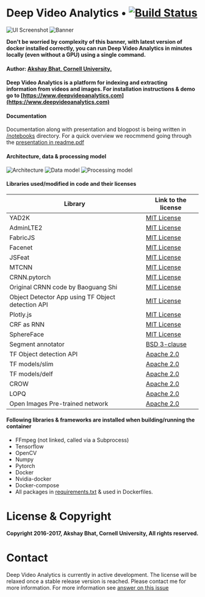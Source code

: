 # Deep Video Analytics  •  [![Build Status](https://travis-ci.org/AKSHAYUBHAT/DeepVideoAnalytics.svg?branch=master)](https://travis-ci.org/AKSHAYUBHAT/DeepVideoAnalytics)

![UI Screenshot](notebooks/figures/emma.png "Emma Watson, from poster of her latest subject appropriate movie The Circle")
![Banner](notebooks/figures/banner_small.png "banner")


**Don't be worried by complexity of this banner, with latest version of docker installed correctly, you can run Deep Video Analytics in minutes locally (even without a GPU) using a single command.** 

#### Author: [Akshay Bhat, Cornell University.](http://www.akshaybhat.com)

#### Deep Video Analytics is a platform for indexing and extracting information from videos and images. For installation instructions & demo go to [https://www.deepvideoanalytics.com](https://www.deepvideoanalytics.com)


#### Documentation

Documentation along with presentation and blogpost is being written in [/notebooks](/notebooks) directory.
For a quick overview we reocmmend going through the [presentation in readme.pdf](readme.pdf)

#### Architecture, data & processing model
![Architecture](notebooks/distributed_intelligence/figures/system.png "architecture")
![Data model](notebooks/figures/data_model_2.png "data model")
![Processing model](notebooks/figures/task_model_2.png "processing model")


#### Libraries used/modified in code and their licenses

| Library  | Link to the license | 
| -------- | ------------------- |
| YAD2K  |  [MIT License](https://github.com/allanzelener/YAD2K/blob/master/LICENSE)  |
| AdminLTE2  |  [MIT License](https://github.com/almasaeed2010/AdminLTE/blob/master/LICENSE) |
| FabricJS |  [MIT License](https://github.com/kangax/fabric.js/blob/master/LICENSE)  |
| Facenet   |  [MIT License](https://github.com/davidsandberg/facenet)  |
| JSFeat   |  [MIT License](https://inspirit.github.io/jsfeat/)  |
| MTCNN   |  [MIT License](https://github.com/kpzhang93/MTCNN_face_detection_alignment)  |
| CRNN.pytorch  |  [MIT License](https://github.com/meijieru/crnn.pytorch/blob/master/LICENSE.md)  |
| Original CRNN code by Baoguang Shi  |  [MIT License](https://github.com/bgshih/crnn) |
| Object Detector App using TF Object detection API |  [MIT License](https://github.com/datitran/Object-Detector-App) | 
| Plotly.js |  [MIT License](https://github.com/plotly/plotly.js/blob/master/LICENSE) | 
| CRF as RNN  |  [MIT License](https://github.com/sadeepj/crfasrnn_keras/blob/master/LICENSE) | 
| SphereFace  |  [MIT License](https://github.com/wy1iu/sphereface/blob/master/license) |
| Segment annotator  |   [BSD 3-clause](https://github.com/kyamagu/js-segment-annotator/blob/master/LICENSE) |
| TF Object detection API  | [Apache 2.0](https://github.com/tesnorflow/models/tree/master/research/object_detection) |
| TF models/slim  | [Apache 2.0](https://github.com/tesnorflow/models/tree/master/research/slim) |
| TF models/delf  | [Apache 2.0](https://github.com/tesnorflow/models/tree/master/research/delf) |
| CROW   |  [Apache 2.0](https://github.com/yahoo/crow/blob/master/LICENSE)  | 
| LOPQ   |  [Apache 2.0](https://github.com/yahoo/lopq/blob/master/LICENSE)  | 
| Open Images Pre-trained network  |  [Apache 2.0](https://github.com/openimages/dataset/blob/master/LICENSE) |


#### Following libraries & frameworks are installed when building/running the container

* FFmpeg (not linked, called via a Subprocess)
* Tensorflow 
* OpenCV
* Numpy
* Pytorch
* Docker
* Nvidia-docker
* Docker-compose
* All packages in [requirements.txt](https://github.com/AKSHAYUBHAT/DeepVideoAnalytics/blob/master/requirements.txt) & used in Dockerfiles.



# License & Copyright

**Copyright 2016-2017, Akshay Bhat, Cornell University, All rights reserved.**

# Contact

Deep Video Analytics is currently in active development.
The license will be relaxed once a stable release version is reached.
Please contact me for more information. For more information see [answer on this issue](https://github.com/AKSHAYUBHAT/DeepVideoAnalytics/issues/29)
 
